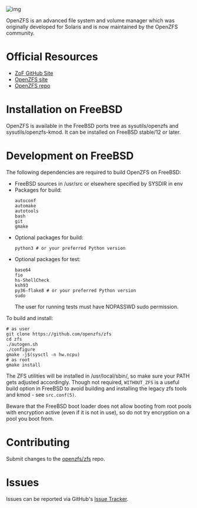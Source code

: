 ![img](https://github.com/zfsonfreebsd/ZoF/raw/gh-pages/zof-logo.png)

OpenZFS is an advanced file system and volume manager which was originally
developed for Solaris and is now maintained by the OpenZFS community.

# Official Resources

  * [ZoF GitHub Site](https://zfsonfreebsd.github.io/ZoF/)
  * [OpenZFS site](http://open-zfs.org/)
  * [OpenZFS repo](https://github.com/openzfs/zfs)

# Installation on FreeBSD

OpenZFS is available in the FreeBSD ports tree as sysutils/openzfs and
sysutils/openzfs-kmod. It can be installed on FreeBSD stable/12 or later.

# Development on FreeBSD

The following dependencies are required to build OpenZFS on FreeBSD:
  * FreeBSD sources in /usr/src or elsewhere specified by SYSDIR in env
  * Packages for build:
    ```
    autoconf
    automake
    autotools
    bash
    git
    gmake
    ```
  * Optional packages for build:
    ```
    python3 # or your preferred Python version
    ```
  * Optional packages for test:
    ```
    base64
    fio
    hs-ShellCheck
    ksh93
    py36-flake8 # or your preferred Python version
    sudo
    ```
    The user for running tests must have NOPASSWD sudo permission.

To build and install:
```
# as user
git clone https://github.com/openzfs/zfs
cd zfs
./autogen.sh
./configure
gmake -j$(sysctl -n hw.ncpu)
# as root
gmake install
```
The ZFS utilities will be installed in /usr/local/sbin/, so make sure your PATH
gets adjusted accordingly. Though not required, `WITHOUT_ZFS` is a useful build
option in FreeBSD to avoid building and installing the legacy zfs tools and
kmod - see `src.conf(5)`.

Beware that the FreeBSD boot loader does not allow booting from root pools with
encryption active (even if it is not in use), so do not try encryption on a
pool you boot from.

# Contributing

Submit changes to the [openzfs/zfs](https://github.com/openzfs/zfs) repo.

# Issues

Issues can be reported via GitHub's [Issue Tracker](https://github.com/openzfs/zfs).

